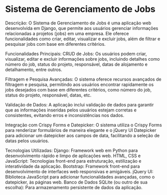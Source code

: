 # Sistema de Gerenciamento de Jobs
Descrição:
O Sistema de Gerenciamento de Jobs é uma aplicação web desenvolvida em Django, que permite aos usuários gerenciar informações relacionadas a projetos (jobs) em uma empresa. Ele oferece funcionalidades como criar, editar, visualizar e excluir jobs, além de filtrar e pesquisar jobs com base em diferentes critérios.

Funcionalidades Principais:
CRUD de Jobs: Os usuários podem criar, visualizar, editar e excluir informações sobre jobs, incluindo detalhes como número do job, status do projeto, responsável, datas de alojamento e detalhamento, entre outros.

Filtragem e Pesquisa Avançadas: O sistema oferece recursos avançados de filtragem e pesquisa, permitindo aos usuários encontrar rapidamente os jobs desejados com base em diferentes critérios, como número do job, status do projeto, responsável, datas, etc.

Validação de Dados: A aplicação inclui validação de dados para garantir que as informações inseridas pelos usuários estejam corretas e consistentes, evitando erros e inconsistências nos dados.

Integração com Crispy Forms e Datepicker: O sistema utiliza o Crispy Forms para renderizar formulários de maneira elegante e o jQuery UI Datepicker para adicionar um datepicker aos campos de data, facilitando a seleção de datas pelos usuários.

Tecnologias Utilizadas:
Django: Framework web em Python para desenvolvimento rápido e limpo de aplicações web.
HTML, CSS e JavaScript: Tecnologias front-end para estruturação, estilização e interatividade da aplicação.
Bootstrap: Framework front-end para desenvolvimento de interfaces web responsivas e amigáveis.
jQuery UI: Biblioteca JavaScript para adicionar funcionalidades avançadas, como o datepicker, às páginas web.
Banco de Dados SQLite (ou outro de sua escolha): Para armazenamento persistente de dados da aplicação.
